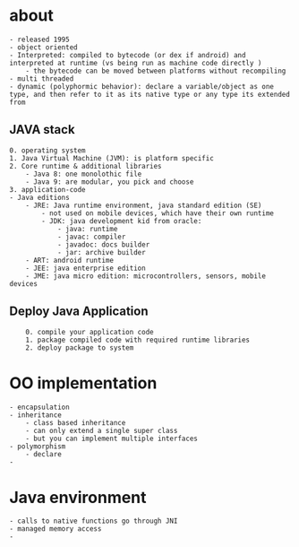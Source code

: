 # about
	- released 1995
	- object oriented
	- Interpreted: compiled to bytecode (or dex if android) and interpreted at runtime (vs being run as machine code directly )
		- the bytecode can be moved between platforms without recompiling
	- multi threaded
	- dynamic (polyphormic behavior): declare a variable/object as one type, and then refer to it as its native type or any type its extended from

## JAVA stack
	0. operating system
	1. Java Virtual Machine (JVM): is platform specific
	2. Core runtime & additional libraries
		- Java 8: one monolothic file
		- Java 9: are modular, you pick and choose
	3. application-code
	- Java editions
		- JRE: Java runtime environment, java standard edition (SE)
			- not used on mobile devices, which have their own runtime
			- JDK: java development kid from oracle:
				- java: runtime 
				- javac: compiler
				- javadoc: docs builder
				- jar: archive builder
		- ART: android runtime
		- JEE: java enterprise edition
		- JME: java micro edition: microcontrollers, sensors, mobile devices
## Deploy Java Application
		0. compile your application code
		1. package compiled code with required runtime libraries
		2. deploy package to system

# OO implementation
	- encapsulation
	- inheritance
		- class based inheritance
		- can only extend a single super class
		- but you can implement multiple interfaces
	- polymorphism
		- declare
	-

# Java environment
	- calls to native functions go through JNI
	- managed memory access
	-
